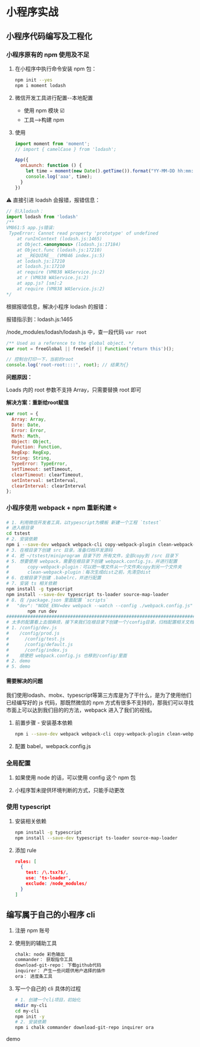 # 小程序实战

## 小程序代码编写及工程化

### 小程序原有的 npm 使用及不足

1. 在小程序中执行命令安装 npm 包：

   ```sh
   npm init --yes
   npm i moment lodash
   ```

2. 微信开发工具进行配置--本地配置

   * 使用 npm 模块 ☑️
   * 工具-->构建 npm

3. 使用

   ```js
   import moment from 'moment';
   // import { camelCase } from 'lodash';
   
   App({
     onLaunch: function () {
       let time = moment(new Date().getTime()).format("YY-MM-DD hh:mm:ss");
       console.log('aaa', time);
     }
   })
   ```

⚠️ 直接引进 loadsh 会报错，报错信息：

```js
// 引入lodash：
import lodash from 'lodash'
/**
VM861:5 app.js错误:
 TypeError: Cannot read property 'prototype' of undefined
    at runInContext (lodash.js:1465)
    at Object.<anonymous> (lodash.js:17184)
    at Object.func (lodash.js:17210)
    at __REQUIRE__ (VM846 index.js:5)
    at lodash.js:17210
    at lodash.js:17210
    at require (VM838 WAService.js:2)
    at r (VM838 WAService.js:2)
    at app.js? [sm]:2
    at require (VM838 WAService.js:2)
*/
```

根据报错信息，解决小程序 lodash 的报错：

报错指示到：lodash.js:1465

/node_modules/lodash/lodash.js 中，查一段代码 `var root`

```js
/** Used as a reference to the global object. */
var root = freeGlobal || freeSelf || Function('return this')();

// 控制台打印一下，当前的root
console.log('root-root::::', root); // 结果为{}
```

**问题原因：**

Loads 内的 root 参数不支持 Array，只需要替换 root 即可

**解决方案：重新给root赋值**

```js
var root = {
  Array: Array,
  Date: Date,
  Error: Error,
  Math: Math,
  Object: Object,
  Function: Function,
  RegExp: RegExp,
  String: String,
  TypeError: TypeError,
  setTimeout: setTimeout,
  clearTimeout: clearTimeout,
  setInterval: setInterval,
  clearInterval: clearInterval
};
```

### 小程序使用 webpack + npm 重新构建 ⭐️

```sh
# 1. 利用微信开发者工具，以typescript为模板 新建一个工程 `tstest`
# 进入根目录
cd tstest
# 2. 安装依赖
npm i --save-dev webpack webpack-cli copy-webpack-plugin clean-webpack-plugin @babel/core @babel/preset-env babel-loader
# 3. 在根目录下创建 src 目录，准备归档开发源码
# 4. 把 ~/tstest/miniprogram 目录下的 所有文件，全部copy到 /src 目录下
# 5. 想要使用 webpack，需要在根目录下创建 webpack.config.js，并进行配置
# 		copy-webpack-plugin：可以把一堆文件从一个文件夹copy到另一个文件夹
# 		clean-webpack-plugin：每次生成dist之前，先清空dist
# 6. 在根目录下创建 .babelrc，并进行配置
# 7. 安装 ts 相关依赖
npm install -g typescript
npm install --save-dev typescript ts-loader source-map-loader
# 8. 在 /package.json 里面配置 `scripts`
# 	"dev": "NODE_ENV=dev webpack --watch --config ./webpack.config.js"
		npm run dev
##############################################################################
# 太多的配置看上去很麻烦，接下来我们在根目录下创建一个/config目录，归档配置相关文档
# 1. /config/dev.js
# 	 /config/prod.js
#	   /config/test.js
#	   /config/default.js
#	   /config/index.js
# 	 顺便把 webpack.config.js 也移到/config/里面
# 2. demo
# 5. demo
```

#### 需要解决的问题

我们使⽤lodash、mobx、typescript等第三⽅库是为了⼲什么，是为了使⽤他们已经编写好的 js 代码，那既然微信的 npm ⽅式有很多不⽀持的，那我们可以寻找市⾯上可以达到我们⽬的的⽅法，webpack 进⼊了我们的视线。

1. 前置步骤 - 安装基本依赖

   ```sh
   npm i --save-dev webpack webpack-cli copy-webpack-plugin clean-webpack-plugin @babel/core @babel/preset-env babel-loader
   ```

2. 配置 babel，webpack.config.js

### 全局配置

1. 如果使用 node 的话，可以使用 config 这个 npm 包

2. 小程序暂未提供环境判断的方式，只能手动更改

### 使用 typescript

1. 安装相关依赖

   ```sh
   npm install -g typescript
   npm install --save-dev typescript ts-loader source-map-loader
   ```

2. 添加 rule

   ```json
   rules: [
     {
       test: /\.tsx?$/,
       use: 'ts-loader',
       exclude: /node_modules/
     }
   ]
   ```

## 编写属于自己的小程序 cli

1. 注册 npm 账号

2. 使用到的辅助工具

   ```txt
   chalk: node 彩⾊输出
   commander： 获取指令⼯具
   download-git-repo： 下载github代码
   inquirer： 产⽣⼀些问题供⽤户选择的插件
   ora： 进度条⼯具
   ```

3. 写一个自己的 cli 具体的过程

   ```sh
   # 1. 创建一个cli项目，初始化
   mkdir my-cli
   cd my-cli
   npm init -y
   # 2. 安装依赖
   npm i chalk commander download-git-repo inquirer ora
   ```

demo
